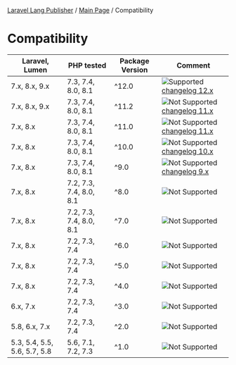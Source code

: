 [Laravel Lang Publisher][link_source] / [Main Page](index.md) / Compatibility

# Compatibility

| Laravel, Lumen               | PHP tested              | Package Version | Comment                                                                   |
|------------------------------|-------------------------|-----------------|---------------------------------------------------------------------------|
| 7.x, 8.x, 9.x                | 7.3, 7.4, 8.0, 8.1      | ^12.0           | ![Supported][badge_supported] [changelog 12.x](changelog.md#12.x)         |
| 7.x, 8.x, 9.x                | 7.3, 7.4, 8.0, 8.1      | ^11.2           | ![Not Supported][badge_not_supported] [changelog 11.x](changelog.md#11.x) |
| 7.x, 8.x                     | 7.3, 7.4, 8.0, 8.1      | ^11.0           | ![Not Supported][badge_not_supported] [changelog 11.x](changelog.md#11.x) |
| 7.x, 8.x                     | 7.3, 7.4, 8.0, 8.1      | ^10.0           | ![Not Supported][badge_not_supported] [changelog 10.x](changelog.md#10.x) |
| 7.x, 8.x                     | 7.3, 7.4, 8.0, 8.1      | ^9.0            | ![Not Supported][badge_not_supported] [changelog 9.x](changelog.md#9.x)   |
| 7.x, 8.x                     | 7.2, 7.3, 7.4, 8.0, 8.1 | ^8.0            | ![Not Supported][badge_not_supported]                                     |
| 7.x, 8.x                     | 7.2, 7.3, 7.4, 8.0, 8.1 | ^7.0            | ![Not Supported][badge_not_supported]                                     |
| 7.x, 8.x                     | 7.2, 7.3, 7.4           | ^6.0            | ![Not Supported][badge_not_supported]                                     |
| 7.x, 8.x                     | 7.2, 7.3, 7.4           | ^5.0            | ![Not Supported][badge_not_supported]                                     |
| 7.x, 8.x                     | 7.2, 7.3, 7.4           | ^4.0            | ![Not Supported][badge_not_supported]                                     |
| 6.x, 7.x                     | 7.2, 7.3, 7.4           | ^3.0            | ![Not Supported][badge_not_supported]                                     |
| 5.8, 6.x, 7.x                | 7.2, 7.3, 7.4           | ^2.0            | ![Not Supported][badge_not_supported]                                     |
| 5.3, 5.4, 5.5, 5.6, 5.7, 5.8 | 5.6, 7.1, 7.2, 7.3      | ^1.0            | ![Not Supported][badge_not_supported]                                     |

[badge_not_supported]:          https://img.shields.io/badge/not%20supported-lightgrey?style=flat-square

[badge_supported]:              https://img.shields.io/badge/supported-green?style=flat-square

[link_source]:                  https://github.com/Laravel-Lang/publisher
